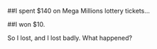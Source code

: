 ##I spent $140 on Mega Millions lottery tickets...

##I won $10.

So I lost, and I lost badly. What happened?



